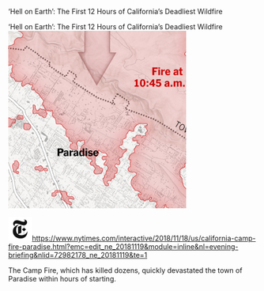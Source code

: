 ‘Hell on Earth’: The First 12 Hours of California’s Deadliest Wildfire

‘Hell on Earth’: The First 12 Hours of California’s Deadliest Wildfire
![](../_resources/46d57f003a76e6e35cdd8189404685d2.png)

![](../_resources/4bf96cb6a1093748bf5b3c429accb9b4.png)https://www.nytimes.com/interactive/2018/11/18/us/california-camp-fire-paradise.html?emc=edit_ne_20181119&module=inline&nl=evening-briefing&nlid=72982178_ne_20181119&te=1

The Camp Fire, which has killed dozens, quickly devastated the town of Paradise within hours of starting.